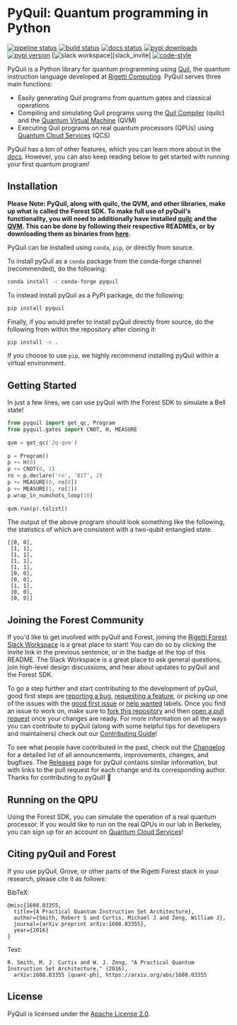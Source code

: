 PyQuil: Quantum programming in Python
=====================================

[![pipeline status](https://gitlab.com/rigetti/forest/pyquil/badges/master/pipeline.svg)](https://gitlab.com/rigetti/forest/pyquil/commits/master)
[![build status](https://semaphoreci.com/api/v1/rigetti/pyquil/branches/master/shields_badge.svg)](https://semaphoreci.com/rigetti/pyquil)
[![docs status](https://readthedocs.org/projects/pyquil/badge/?version=latest)](http://pyquil.readthedocs.io/en/latest/?badge=latest)
[![pypi downloads](https://img.shields.io/pypi/dm/pyquil.svg)](https://pypi.org/project/pyquil/)
[![pypi version](https://img.shields.io/pypi/v/pyquil.svg)](https://pypi.org/project/pyquil/)
[![slack workspace](https://img.shields.io/badge/slack-rigetti--forest-812f82.svg?)][slack_invite]
[![code-style][black-badge]][black-repo]

[black-repo]: https://github.com/psf/black
[black-badge]: https://img.shields.io/badge/code%20style-black-000000.svg

PyQuil is a Python library for quantum programming using [Quil](https://arxiv.org/abs/1608.03355),
the quantum instruction language developed at [Rigetti Computing](https://www.rigetti.com/).
PyQuil serves three main functions:

- Easily generating Quil programs from quantum gates and classical operations
- Compiling and simulating Quil programs using the [Quil Compiler](https://github.com/rigetti/quilc)
  (quilc) and the [Quantum Virtual Machine](https://github.com/rigetti/qvm) (QVM)
- Executing Quil programs on real quantum processors (QPUs) using
  [Quantum Cloud Services](https://www.rigetti.com/qcs) (QCS)

PyQuil has a ton of other features, which you can learn more about in the
[docs](http://pyquil.readthedocs.io/en/latest/). However, you can also keep reading
below to get started with running your first quantum program!

Installation
------------

**Please Note: PyQuil, along with quilc, the QVM, and other libraries, make up what
is called the Forest SDK. To make full use of pyQuil's functionality, you will need
to additionally have installed [quilc](https://github.com/rigetti/quilc) and the
[QVM](https://github.com/rigetti/qvm). This can be done by following their respective
READMEs, or by downloading them as binaries from [here](https://rigetti.com/forest).**

PyQuil can be installed using `conda`, `pip`, or directly from source.

To install pyQuil as a `conda` package from the conda-forge channel (recommended), do the following:

```bash
conda install -c conda-forge pyquil
```

To instead install pyQuil as a PyPI package, do the following:

```bash
pip install pyquil
```

Finally, if you would prefer to install pyQuil directly from source, do the following
from within the repository after cloning it:

```bash
pip install -e .
```

If you choose to use `pip`, we highly recommend installing pyQuil within a virtual environment.

Getting Started
---------------

In just a few lines, we can use pyQuil with the Forest SDK to simulate a Bell state!

```python
from pyquil import get_qc, Program
from pyquil.gates import CNOT, H, MEASURE
 
qvm = get_qc('2q-qvm')
 
p = Program()
p += H(0)
p += CNOT(0, 1)
ro = p.declare('ro', 'BIT', 2)
p += MEASURE(0, ro[0])
p += MEASURE(1, ro[1])
p.wrap_in_numshots_loop(10)
 
qvm.run(p).tolist()
```

The output of the above program should look something like the following,
the statistics of which are consistent with a two-qubit entangled state.

```
[[0, 0],
 [1, 1],
 [1, 1],
 [1, 1],
 [1, 1],
 [0, 0],
 [0, 0],
 [1, 1],
 [0, 0],
 [0, 0]]
```

Joining the Forest Community
----------------------------

If you'd like to get involved with pyQuil and Forest, joining the [Rigetti Forest Slack
Workspace][slack_invite]
is a great place to start! You can do so by clicking the invite link in the previous sentence,
or in the badge at the top of this README. The Slack Workspace is a great place to ask general
questions, join high-level design discussions, and hear about updates to pyQuil and the Forest SDK.

To go a step further and start contributing to the development of pyQuil, good first steps are
[reporting a bug][bug], [requesting a feature][feature], or picking up one of the issues with the
[good first issue][first] or [help wanted][help] labels. Once you find an issue to work
on, make sure to [fork this repository][fork] and then [open a pull request][pr] once your changes
are ready. For more information on all the ways you can contribute to pyQuil (along with
some helpful tips for developers and maintainers) check out our
[Contributing Guide](CONTRIBUTING.md)!

To see what people have contributed in the past, check out the [Changelog](CHANGELOG.md) for
a detailed list of all announcements, improvements, changes, and bugfixes. The
[Releases](https://github.com/rigetti/pyquil/releases) page for pyQuil contains similar
information, but with links to the pull request for each change and its corresponding author.
Thanks for contributing to pyQuil! 🙂

[bug]: https://github.com/rigetti/pyquil/issues/new?assignees=&labels=bug+%3Abug%3A&template=BUG_REPORT.md&title=
[feature]: https://github.com/rigetti/pyquil/issues/new?assignees=&labels=enhancement+%3Asparkles%3A&template=FEATURE_REQUEST.md&title=
[first]: https://github.com/rigetti/pyquil/labels/good%20first%20issue%20%3Ababy%3A
[help]: https://github.com/rigetti/pyquil/labels/help%20wanted%20%3Awave%3A
[fork]: https://github.com/rigetti/pyquil/fork
[pr]: https://github.com/rigetti/pyquil/compare
[slack_invite]: https://join.slack.com/t/rigetti-forest/shared_invite/enQtNTUyNTE1ODg3MzE2LWQwNzBlMjZlMmNlN2M5MzQyZDlmOGViODQ5ODI0NWMwNmYzODY4YTc2ZjdjOTNmNzhiYTk2YjVhNTE2NTRkODY

Running on the QPU
------------------

Using the Forest SDK, you can simulate the operation of a real quantum processor. If you
would like to run on the real QPUs in our lab in Berkeley, you can sign up for an account
on [Quantum Cloud Services](https://www.rigetti.com/qcs)!

Citing pyQuil and Forest
------------------------

If you use pyQuil, Grove, or other parts of the Rigetti Forest stack in your research,
please cite it as follows:

BibTeX:
```
@misc{1608.03355,
  title={A Practical Quantum Instruction Set Architecture},
  author={Smith, Robert S and Curtis, Michael J and Zeng, William J},
  journal={arXiv preprint arXiv:1608.03355},
  year={2016}
}
```

Text:
```
R. Smith, M. J. Curtis and W. J. Zeng, "A Practical Quantum Instruction Set Architecture," (2016), 
  arXiv:1608.03355 [quant-ph], https://arxiv.org/abs/1608.03355
```

License
-------

PyQuil is licensed under the
[Apache License 2.0](https://github.com/rigetti/pyQuil/blob/master/LICENSE).
